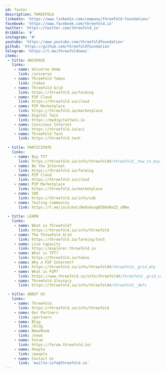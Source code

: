 ```yaml
---
id: footer
description: THREEFOLD
linkedin: 'https://www.linkedin.com/company/threefold-foundation/'
facebook: 'https://www.facebook.com/threefold.io'
twitter: 'https://twitter.com/threefold_io'
dribbble: '#'
instagram: '#'
youtube: 'https://www.youtube.com/threefoldfoundation'
github: 'https://github.com/threefoldfoundation'
telegram: 'https://t.me/threefoldnews'
items:
 - title: UNIVERSE
   links:
    - name: Universe Home
      link: /universe
    - name: ThreeFold Token
      link: /token
    - name: ThreeFold Grid
      link: https://threefold.io/farming
    - name: P2P Cloud
      link: https://threefold.io/cloud
    - name: P2P Marketplace
      link: https://threefold.io/marketplace
    - name: Digital Twin
      link: https://mydigitaltwin.io
    - name: Conscious Internet
      link: https://threefold.io/aci
    - name: ThreeFold Tech
      link: https://threefold.tech
  
 - title: PARTICIPATE
   links:
    - name: Buy TFT
      link: https://threefold.io/info/threefold#/threefold__how_to_buy_and_sell
    - name: Be the Internet
      link: https://threefold.io/farming
    - name: P2P Cloud
      link: https://threefold.io/cloud
    - name: P2P Marketplace
      link: https://threefold.io/marketplace
    - name: SDK
      link: https://threefold.io/info/sdk
    - name: Testing Community
      link: https://t.me/joinchat/BwOvOxxgK59GmRoZ2_sM0w
 
 - title: LEARN
   links:
    - name: What is ThreeFold?
      link: https://threefold.io/info/threefold
    - name: The ThreeFold Grid
      link: https://threefold.io/farming/tech
    - name: Live Capacity
      link: https://explorer.threefold.io
    - name: What is TFT?
      link: https://threefold.io/token
    - name: Why a P2P Internet?
      link: https://threefold.io/info/threefold#/threefold__grid_why
    - name: What is P2P?
      link: https://www.threefold.io/info/threefold#/threefold__grid_compare
    - name: ThreeFold Glossary
      link: https://threefold.io/info/threefold#/threefold__defs

 - title: ABOUT US
   links:
    - name: ThreeFold
      link: https://threefold.io/info/threefold
    - name: Our Partners
      link: /partners
    - name: Blog
      link: /blog
    - name: NewsRoom
      link: /news
    - name: Forum
      link: https://forum.threefold.io/
    - name: People
      link: /people
    - name: Contact Us
      link: 'mailto:info@threefold.io'
---
```



<!-- [Terms & Conditions](https://threefold.io/info/legal#/legal__terms_conditions_websites) | [Privacy Policy](https://threefold.io/info/legal#/legal__privacypolicy) | [Impressum]()

<br/>
&#xA9; 2021 ThreeFold, All rights reserved. -->
